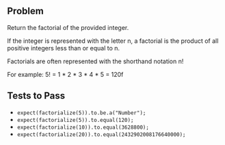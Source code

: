 ## Problem

Return the factorial of the provided integer.

If the integer is represented with the letter n, a factorial is the product of all positive integers less than or equal to n.

Factorials are often represented with the shorthand notation n!

For example: 5! = 1 * 2 * 3 * 4 * 5 = 120f

## Tests to Pass

- `expect(factorialize(5)).to.be.a("Number");`
- `expect(factorialize(5)).to.equal(120);`
- `expect(factorialize(10)).to.equal(3628800);`
- `expect(factorialize(20)).to.equal(2432902008176640000);`
